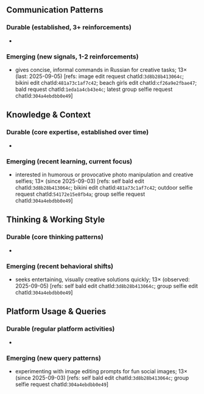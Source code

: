 ## Communication Patterns
### Durable (established, 3+ reinforcements)
-

### Emerging (new signals, 1-2 reinforcements)
- gives concise, informal commands in Russian for creative tasks; 13× (last: 2025-09-05) [refs: image edit request chatId:`3d8b28b413064c`; bikini edit chatId:`481a73c1af7c42`; beach girls edit chatId:`cf26a9e2fbae47`; bald request chatId:`1eda1a4cb43e4c`; latest group selfie request chatId:`304a4ebdbb0e49`]

## Knowledge & Context
### Durable (core expertise, established over time)
-

### Emerging (recent learning, current focus)
- interested in humorous or provocative photo manipulation and creative selfies; 13× (since 2025-09-03) [refs: self bald edit chatId:`3d8b28b413064c`; bikini edit chatId:`481a73c1af7c42`; outdoor selfie request chatId:`54172e15e8fb4a`; group selfie request chatId:`304a4ebdbb0e49`]

## Thinking & Working Style
### Durable (core thinking patterns)
-

### Emerging (recent behavioral shifts)
- seeks entertaining, visually creative solutions quickly; 13× (observed: 2025-09-05) [refs: self bald edit chatId:`3d8b28b413064c`; group selfie edit chatId:`304a4ebdbb0e49`]

## Platform Usage & Queries
### Durable (regular platform activities)
-

### Emerging (new query patterns)
- experimenting with image editing prompts for fun social images; 13× (since 2025-09-03) [refs: self bald edit chatId:`3d8b28b413064c`; group selfie request chatId:`304a4ebdbb0e49`]